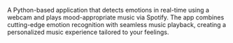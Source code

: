 A Python-based application that detects emotions in real-time using a webcam and plays mood-appropriate music via Spotify. The app combines cutting-edge emotion recognition with seamless music playback, creating a personalized music experience tailored to your feelings.
